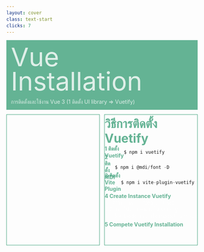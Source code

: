 ```yaml
---
layout: cover
class: text-start
clicks: 7
---
```


<PageNumber :page="$page" />

<div v-click="[0, 8]" class="custom-background-title">
  <p class="custom-title"> Vue Installation </p>
  <p class="custom-sub-title"> การติดตั้งและใช้งาน Vue 3 (1 ติดตั้ง UI library => Vuetify) </p>
</div>
<div class="custom-container">
  <div
    v-click="[1, 8]"
    v-motion
    :initial="{ x: -400 }"
    :enter="{ x: 0 }"
    :leave="{ x: 400 }"
    class="custom-height-box custom-border-box pa-3"
  >
    <v-switch class="custom-switch">
      <template #1>
        <div class="mt-12">
          <img
            v-motion
            :initial="{ x: -400 }"
            :enter="{ x: 0 }"
            :leave="{ x: 400 }"
            class="custom-size-vuetify-img ml-5"
            src="/public/assets/Vuetify.png"
          >
          <p v-click="[1, 2]" class="custom-create-vuetify"> Install Vuetify </p>
        </div>
      </template>
      <template #2>
        <div class="mt-29">
          <img
            v-motion
            :initial="{ x: -400 }"
            :enter="{ x: 0 }"
            :leave="{ x: 400 }"
            src="/public/assets/NPMIVuetify.jpg"
          >
        </div>
      </template>
      <template #3>
        <div class="mt-30">
          <img
            v-motion
            :initial="{ x: -400 }"
            :enter="{ x: 0 }"
            :leave="{ x: 400 }"
            src="/public/assets/NPMIMDI.jpg"
          >
        </div>
      </template>
      <template #4>
        <div class="mt-30">
          <img
            v-motion
            :initial="{ x: -400 }"
            :enter="{ x: 0 }"
            :leave="{ x: 400 }"
            src="/public/assets/NPMIViteVuetify.jpg"
          >
        </div>
      </template>
      <template #5>
        <img
          v-motion
          :initial="{ x: -400 }"
          :enter="{ x: 0 }"
          :leave="{ x: 400 }"
          class="custom-size-plugin-img mt-4 ml-36"
          src="/public/assets/CreateFolderVuetify.jpg"
        >
      </template>
      <template #6>
<div>

```ts {*}{lines:false,startLine:1}
// ใส่ Code นี้ในไฟล์ index.ts ของโฟลเดอร์ vuetify 
import '@mdi/font/css/materialdesignicons.css'
import 'vuetify/styles'
import { createVuetify, type ThemeDefinition } from 'vuetify'

const light: ThemeDefinition = {
  dark: false,
  colors: {
    primary: '#FF3'
  }
}

const dark: ThemeDefinition = {
  dark: true,
  colors: {
    primary: '#FF3'
  }
}

export default createVuetify({
  theme: {
    defaultTheme: 'light',
    themes: { light, dark }
  }
})

```

</div>
      </template>
      <template #7>
        <div class="mt-12">
          <img
            v-motion
            :initial="{ x: -400 }"
            :enter="{ x: 0 }"
            :leave="{ x: 400 }"
            class="custom-size-vuetify-img ml-5"
            src="/public/assets/Vuetify.png"
          >
          <p v-click="[1, 2]" class="custom-create-vuetify"> Complete </p>
        </div>
      </template>
    </v-switch>
  </div>
  <div
    v-click="[1, 8]"
    v-motion
    :initial="{ x: -400 }"
    :enter="{ x: 0 }"
    :leave="{ x: 400 }"
    class="custom-height-box custom-border-box pa-3 h-ful"
  >
    <p v-click="[1, 8]" class="custom-title-list"> วิธีการติดตั้ง Vuetify </p>
    <div v-click="[2, 8]" class="mt-3">
      <div v-click="[2, 8]" class="custom-display-box-title">
        <div class="custom-display-subtitle-content-list">
          <p class="custom-subtitle-list-title"> 1 ติดตั้ง Vuetify </p>
          <div class="custom-subtitle-list-content">
<div class="custom-code-block">

```ts {*}{lines:false,startLine:1}
$ npm i vuetify
```

</div>
          </div>
        </div>
      </div>
      <div v-click="[3, 8]" class="custom-display-box-title">
        <div class="custom-display-subtitle-content-list">
          <p class="custom-subtitle-list-title"> 2 ติดตั้ง MDI </p>
          <div class="custom-subtitle-list-content">
<div class="custom-code-block">

```ts {*}{lines:false,startLine:1}
$ npm i @mdi/font -D
```

</div>
          </div>
        </div>
      </div>
      <div v-click="[4, 8]" class="custom-display-box-title">
        <div class="custom-display-subtitle-content-list">
          <p class="custom-subtitle-list-title"> 3 ติดตั้ง Vite Plugin </p>
          <div class="custom-subtitle-list-content">
<div class="custom-code-block">

```ts {*}{lines:false,startLine:1}
$ npm i vite-plugin-vuetify -D
```

</div>
          </div>
        </div>
      </div>
      <div v-click="[5, 8]" class="custom-display-box-title mb-4">
        <div>
          <p class="custom-subtitle-list-title"> 4 Create Instance Vuetify </p>
          <div class="ml-4">
            <div v-click="[5, 8]">
              <p class="custom-subtitle-list-content"> 4.1 สร้างโฟลเดอร์ vuetify ใน src </p>
              <p class="custom-subtitle-list-content"> 4.2 สร้างไฟล์ index.ts ใน vuetify </p>
            </div>
            <div v-click="[6, 8]">
              <p class="custom-subtitle-list-content"> 4.3 โยน Code ชุดนี้ลงใน index.ts ของ vuetify </p>
            </div>
          </div>
        </div>
      </div>
      <div v-click="[7, 8]" class="custom-display-box-title">
        <div class="custom-display-subtitle-content-list">
          <p class="custom-subtitle-list-title"> 5 Compete Vuetify Installation </p>
        </div>
      </div>
    </div>
  </div>
</div>

<style>
.slidev-layout {
  padding: 28px;
  background: #35485d;
  z-index: 2;
  ::-webkit-scrollbar {
    width: 4px !important;
    height: 4px !important;
  }
  ::-webkit-scrollbar-thumb {
    border-radius: 8px !important;
    background: grey !important;
  }
  ::-webkit-scrollbar-track {
    background: transparent !important;
  }
}
.custom-container {
  display: grid;
  grid-template-columns: 3fr 3fr;
  gap: 12px;
  padding-top: 12px;
}
.custom-background-title {
  background-color: #3fa17b;
  padding: 12px;
  opacity: 0.8;
}
.custom-title {
  font-size: 68px;
  line-height: 4rem;
  margin: 0;
}
.custom-sub-title {
  margin-bottom: 0;
}
.custom-create-vue {
  font-size: 32px;
  font-weight: bold;
  position: absolute;
  bottom: 32px;
  right: 0;
  margin-right:32px;
  color: #3fa17b !important;
}
.custom-create-vuetify {
  font-size: 32px;
  font-weight: bold;
  position: absolute;
  bottom: 32px;
  right: 0;
  margin-right: 40px;
  color: #3fa17b !important;
}
.custom-display-subtitle-content-list {
  display: flex;
  margin-top: 8px;
  margin-bottom: 12px;
}
.custom-display-subtitle-content-list {
  display: flex;
  flex-direction: row;
  align-items: center;
  justify-content: space-between;
  width: 100%;
  margin: 0;
  margin-bottom: 16px;
  height: 24px;
}
.custom-subtitle-list-title {
  width: 270px !important;
  color: #3fa17b !important;
  margin: 0px;
  font-weight: bold;
}
.custom-subtitle-list-content {
  margin: 0px;
}
.custom-size-vue-img {
  width: 228px;
}
.custom-size-vuetify-img {
  width: 250px;
}
.custom-size-plugin-img {
  width: 150px;
}
.custom-size-axios-img {
  width: 250px;
}
.custom-display-box-title {
  display: flex;
  justify-content: start;
}
.slidev-code-wrapper {
  width: 100% !important;
}
.custom-code-block {
  display: flex;
  flex-direction: column;
  align-items: start;
  justify-content: start;
  text-align: start;
  width: 252px !important;
}
.slidev-code-wrapper {
  width: 100% !important;
}
.slidev-code-wrapper .line {
  padding-right: 20px;
}
.custom-title-list {
  font-size: 32px !important;
  font-weight: bold;
  color: #3fa17b !important;
  margin-top: 4px;
  margin-bottom: 4px;
}
.custom-subtitle-list {
  display: block;
  font-weight: bold;
  color: #3fa17b !important;
  margin: 0;
}
.custom-height-box {
  height: 344px;
  overflow-y: auto;
  overflow-x: hidden;
}
.custom-border-box {
  border: 1px;
  border-style: solid;
  border-color: #3fa17b;
}
p {
  color: white !important;
  opacity: 0.8 !important;
}
.custom-content {
  display: flex;
  margin: 0;
  margin-bottom: 12px;
  width: 230px;
}
</style>

<!-- รู้ได้ไงว่าต้องทำแบบนี้ => อ่าน document API (Application Programming Interface) ในบริบททั่วไปหมายถึง อินเตอร์เฟซหรือชุดของกฎและฟังก์ชันที่ช่วยให้ซอฟต์แวร์หรือระบบต่าง ๆ สื่อสารกันได้ -->